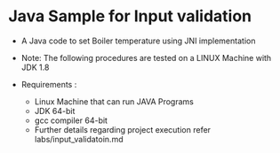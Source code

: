 # Java Sample for Input validation

* A Java code to set Boiler temperature using JNI implementation
		
* Note: The following procedures are tested on a LINUX Machine with JDK 1.8

* Requirements :
  -  Linux Machine that can run JAVA Programs
  - JDK 64-bit
  - gcc compiler 64-bit
  - Further details regarding project execution refer labs/input_validatoin.md